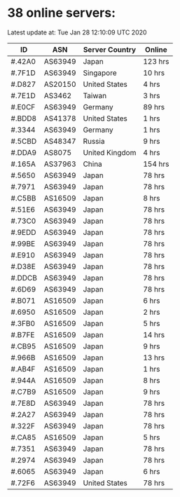 # 38 online servers:

Latest update at: Tue Jan 28 12:10:09 UTC 2020

| ID | ASN | Server Country | Online |
| -- | --- | -------------- | ------ |
| #.42A0 | AS63949 | Japan | 123 hrs |
| #.7F1D | AS63949 | Singapore | 10 hrs |
| #.D827 | AS20150 | United States | 4 hrs |
| #.7E1D | AS3462 | Taiwan | 3 hrs |
| #.E0CF | AS63949 | Germany | 89 hrs |
| #.BDD8 | AS41378 | United States | 1 hrs |
| #.3344 | AS63949 | Germany | 1 hrs |
| #.5CBD | AS48347 | Russia | 9 hrs |
| #.DDA9 | AS8075 | United Kingdom | 4 hrs |
| #.165A | AS37963 | China | 154 hrs |
| #.5650 | AS63949 | Japan | 78 hrs |
| #.7971 | AS63949 | Japan | 78 hrs |
| #.C5BB | AS16509 | Japan | 8 hrs |
| #.51E6 | AS63949 | Japan | 78 hrs |
| #.73C0 | AS63949 | Japan | 78 hrs |
| #.9EDD | AS63949 | Japan | 78 hrs |
| #.99BE | AS63949 | Japan | 78 hrs |
| #.E910 | AS63949 | Japan | 78 hrs |
| #.D38E | AS63949 | Japan | 78 hrs |
| #.DDCB | AS63949 | Japan | 78 hrs |
| #.6D69 | AS63949 | Japan | 78 hrs |
| #.B071 | AS16509 | Japan | 6 hrs |
| #.6950 | AS16509 | Japan | 2 hrs |
| #.3FB0 | AS16509 | Japan | 5 hrs |
| #.B7FE | AS16509 | Japan | 14 hrs |
| #.CB95 | AS16509 | Japan | 9 hrs |
| #.966B | AS16509 | Japan | 13 hrs |
| #.AB4F | AS16509 | Japan | 1 hrs |
| #.944A | AS16509 | Japan | 8 hrs |
| #.C7B9 | AS16509 | Japan | 9 hrs |
| #.7E8D | AS63949 | Japan | 78 hrs |
| #.2A27 | AS63949 | Japan | 78 hrs |
| #.322F | AS63949 | Japan | 78 hrs |
| #.CA85 | AS16509 | Japan | 5 hrs |
| #.7351 | AS63949 | Japan | 78 hrs |
| #.2974 | AS63949 | Japan | 78 hrs |
| #.6065 | AS63949 | Japan | 6 hrs |
| #.72F6 | AS63949 | United States | 78 hrs |

